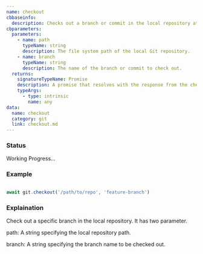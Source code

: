 ```yaml
---
name: checkout
cbbaseinfo:
  description: Checks out a branch or commit in the local repository at the given path.
cbparameters:
  parameters:
    - name: path
      typeName: string
      description: The file system path of the local Git repository.
    - name: branch
      typeName: string
      description: The name of the branch or commit to check out.
  returns:
    signatureTypeName: Promise
    description: A promise that resolves with the response from the checkout event.
    typeArgs:
      - type: intrinsic
        name: any
data:
  name: checkout
  category: git
  link: checkout.md
---
```

<CBBaseInfo/> 
 <CBParameters/>

### Status 

Working Progress...


### Example 

```js 

await git.checkout('/path/to/repo', 'feature-branch')

```

### Explaination

Check out a specific branch in the local repository. It has two parameter.

path: A string specifying the local repository path.

branch: A string specifying the branch name to be checked out.
